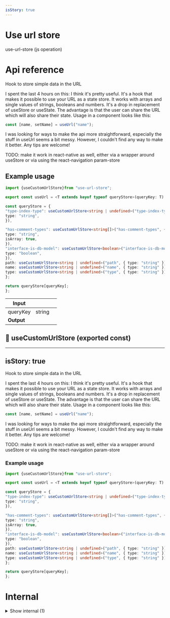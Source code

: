 ```yaml
---
isStory: true
---
```

# Use url store

use-url-store (js operation)



# Api reference

Hook to store simple data in the URL

I spent the last 4 hours on this: I think it's pretty useful. It's a hook that makes it possible to use your URL as a state store. It works with arrays and single values of strings, booleans and numbers. It's a drop in replacement of useStore or useState. The advantage is that the user can share the URL which will also share their state. Usage in a component looks like this:

```ts
const [name, setName] = useUrl("name");
```

I was looking for ways to make the api more straightforward, especially the stuff in useUrl seems a bit messy. However, I couldn't find any way to make it better. Any tips are welcome!

TODO: make it work in react-native as well, either via a wrapper around useStore or via using the react-navigation param-store

## Example usage

```ts
import {useCustomUrlStore}from "use-url-store";

export const useUrl = <T extends keyof typeof queryStore>(queryKey: T) => {

const queryStore = {
"type-index-type": useCustomUrlStore<string | undefined>("type-index-type", {
type: "string",
}),

"has-comment-types": useCustomUrlStore<string[]>("has-comment-types", {
type: "string",
isArray: true,
}),
"interface-is-db-model": useCustomUrlStore<boolean>("interface-is-db-model", {
type: "boolean",
}),
path: useCustomUrlStore<string | undefined>("path", { type: "string" }),
name: useCustomUrlStore<string | undefined>("name", { type: "string" }),
type: useCustomUrlStore<string | undefined>("type", { type: "string" }),
};

return queryStore[queryKey];
};
```


| Input      |    |    |
| ---------- | -- | -- |
| queryKey | string |  |,| config | `CustomUrlStoreConfig` |  |
| **Output** |    |    |



## 📄 useCustomUrlStore (exported const)

---
isStory: true
---

Hook to store simple data in the URL

I spent the last 4 hours on this: I think it's pretty useful. It's a hook that makes it possible to use your URL as a state store. It works with arrays and single values of strings, booleans and numbers. It's a drop in replacement of useStore or useState. The advantage is that the user can share the URL which will also share their state. Usage in a component looks like this:

```ts
const [name, setName] = useUrl("name");
```

I was looking for ways to make the api more straightforward, especially the stuff in useUrl seems a bit messy. However, I couldn't find any way to make it better. Any tips are welcome!

TODO: make it work in react-native as well, either via a wrapper around useStore or via using the react-navigation param-store


### Example usage

```ts
import {useCustomUrlStore}from "use-url-store";

export const useUrl = <T extends keyof typeof queryStore>(queryKey: T) => {

const queryStore = {
"type-index-type": useCustomUrlStore<string | undefined>("type-index-type", {
type: "string",
}),

"has-comment-types": useCustomUrlStore<string[]>("has-comment-types", {
type: "string",
isArray: true,
}),
"interface-is-db-model": useCustomUrlStore<boolean>("interface-is-db-model", {
type: "boolean",
}),
path: useCustomUrlStore<string | undefined>("path", { type: "string" }),
name: useCustomUrlStore<string | undefined>("name", { type: "string" }),
type: useCustomUrlStore<string | undefined>("type", { type: "string" }),
};

return queryStore[queryKey];
};
```

# Internal

<details><summary>Show internal (1)</summary>
  
  # 🔹 CustomUrlStoreConfig







Properties: 

 | Name | Type | Description |
|---|---|---|
| type  | string |  |
| isArray (optional) | boolean |  |
| allowUndefined (optional) | boolean |  |

  </details>

